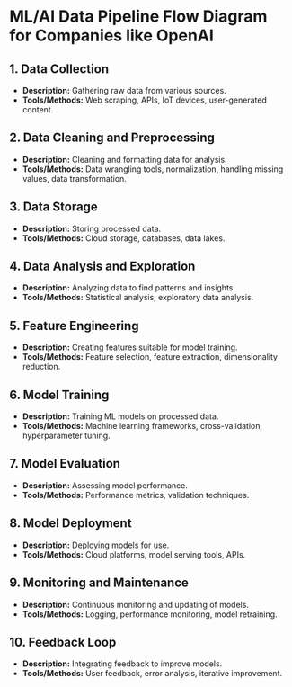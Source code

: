 # ML/AI Data Pipeline Flow Diagram for Companies like OpenAI

## 1. Data Collection
- **Description:** Gathering raw data from various sources.
- **Tools/Methods:** Web scraping, APIs, IoT devices, user-generated content.

## 2. Data Cleaning and Preprocessing
- **Description:** Cleaning and formatting data for analysis.
- **Tools/Methods:** Data wrangling tools, normalization, handling missing values, data transformation.

## 3. Data Storage
- **Description:** Storing processed data.
- **Tools/Methods:** Cloud storage, databases, data lakes.

## 4. Data Analysis and Exploration
- **Description:** Analyzing data to find patterns and insights.
- **Tools/Methods:** Statistical analysis, exploratory data analysis.

## 5. Feature Engineering
- **Description:** Creating features suitable for model training.
- **Tools/Methods:** Feature selection, feature extraction, dimensionality reduction.

## 6. Model Training
- **Description:** Training ML models on processed data.
- **Tools/Methods:** Machine learning frameworks, cross-validation, hyperparameter tuning.

## 7. Model Evaluation
- **Description:** Assessing model performance.
- **Tools/Methods:** Performance metrics, validation techniques.

## 8. Model Deployment
- **Description:** Deploying models for use.
- **Tools/Methods:** Cloud platforms, model serving tools, APIs.

## 9. Monitoring and Maintenance
- **Description:** Continuous monitoring and updating of models.
- **Tools/Methods:** Logging, performance monitoring, model retraining.

## 10. Feedback Loop
- **Description:** Integrating feedback to improve models.
- **Tools/Methods:** User feedback, error analysis, iterative improvement.